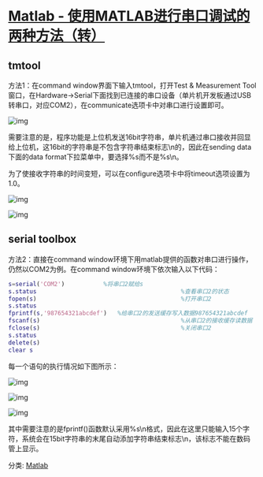 # [Matlab - 使用MATLAB进行串口调试的两种方法（转）](https://www.cnblogs.com/Jian-thinker/p/7846077.html)

## tmtool

方法1：在command window界面下输入tmtool，打开Test & Measurement Tool窗口，在Hardware→Serial下面找到已连接的串口设备（单片机开发板通过USB转串口，对应COM2），在communicate选项卡中对串口进行设置即可。

![img](https://images2017.cnblogs.com/blog/1203481/201711/1203481-20171116194838046-382774026.png)

 

需要注意的是，程序功能是上位机发送16bit字符串，单片机通过串口接收并回显给上位机，这16bit的字符串是不包含字符串结束标志\n的，因此在sending data下面的data format下拉菜单中，要选择%s而不是%s\n。

为了使接收字符串的时间变短，可以在configure选项卡中将timeout选项设置为1.0。

 ![img](https://images2017.cnblogs.com/blog/1203481/201711/1203481-20171116194901218-1721045012.png)

 

 ![img](https://images2017.cnblogs.com/blog/1203481/201711/1203481-20171116194922734-593356611.png)

 ## serial toolbox

方法2：直接在command window环境下用matlab提供的函数对串口进行操作，仍然以COM2为例。在command window环境下依次输入以下代码：

 

``` matlab
s=serial('COM2')           %将串口2赋给s
s.status                                         %查看串口2的状态
fopen(s)                                         %打开串口2
s.status                                        
fprintf(s,'987654321abcdef')   %给串口2的发送缓存写入数据987654321abcdef
fscanf(s)                                        %从串口2的接收缓存读数据
fclose(s)                                        %关闭串口2
s.status
delete(s)
clear s
```



 

每一个语句的执行情况如下图所示： 

 ![img](https://images2017.cnblogs.com/blog/1203481/201711/1203481-20171116195008546-976237139.png)

![img](https://images2017.cnblogs.com/blog/1203481/201711/1203481-20171116195050718-1472788110.png)

![img](https://images2017.cnblogs.com/blog/1203481/201711/1203481-20171116195108031-85194322.png)

 

 

 

其中需要注意的是fprintf()函数默认采用%s\n格式，因此在这里只能输入15个字符，系统会在15bit字符串的末尾自动添加字符串结束标志\n，该标志不能在数码管上显示。

 

 



分类: [Matlab](https://www.cnblogs.com/Jian-thinker/category/1085310.html)